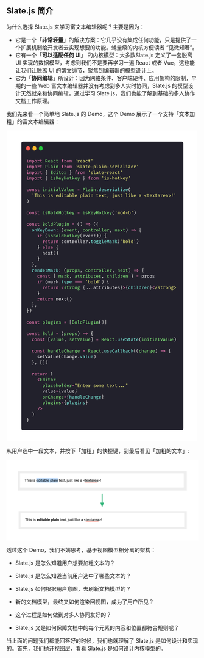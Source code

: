 ## Slate.js 简介

为什么选择 Slate.js 来学习富文本编辑器呢？主要是因为：

- 它是一个「**非常轻量**」的解决方案：它几乎没有集成任何功能，只是提供了一个扩展机制给开发者去实现想要的功能。蝇量级的内核方便读者 “见微知著”。
- 它有一个「**可以适配任何 UI**」 的内核模型：大多数Slate.js 定义了一套脱离 UI 实现的数据模型，考虑到我们不是要再学习一遍 React 或者 Vue，这也能让我们让脱离 UI 的繁文缛节，聚焦到编辑器的模型设计上。
- 它为「**协同编辑**」所设计：因为网络条件、客户端硬件、应用架构的限制，早期的一些 Web 富文本编辑器并没有考虑到多人实时协同，Slate.js 的模型设计天然就亲和协同编辑，通过学习 Slate.js，我们也能了解到基础的多人协作文档工作原理。

我们先来看一个简单地 Slate.js 的 Demo，这个 Demo 展示了一个支持「文本加粗」的富文本编辑器：

<p align="center">
	<img src="./statics/slate-bold-demo.png" width="500" align="center" />
</p>

从用户选中一段文本，并按下「加粗」的快捷键，到最后看见「加粗的文本」:

<p align="center">
	<img src="./statics/bold-selected-text.png" width="550" align="center" />
</p>

透过这个 Demo，我们不妨思考，基于视图模型相分离的架构：

- Slate.js 是怎么知道用户想要加粗文本的？
- Slate.js 是怎么知道当前用户选中了哪些文本的？

- Slate.js 如何根据用户意图，去刷新文档模型的？
- 新的文档模型，最终又如何渲染回视图，成为了用户所见？
- 这个过程是如何做到对多人协同友好的？
- Slate.js 又是如何保障文档中的每个元素的内容和位置都符合规则呢？

当上面的问题我们都能回答好的时候，我们也就理解了 Slate.js 是如何设计和实现的。首先，我们抛开视图层，看看 Slate.js 是如何设计内核模型的。